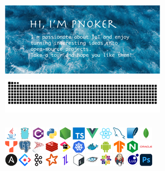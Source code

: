 ![](./pnoker-2.webp)

![](https://raw.githubusercontent.com/pnoker/pnoker/output/github-contribution-grid-snake.svg)

<img src="https://cdn.jsdelivr.net/gh/eryajf/tu@main/img/image_20240420_214408.gif" width="100%"  height="2">

<img
      src="https://raw.githubusercontent.com/devicons/devicon/master/icons/java/java-original.svg"
      alt="java"
      width="40"
      height="40"/>
<img
      src="https://raw.githubusercontent.com/devicons/devicon/master/icons/go/go-original.svg"
      alt="go"
      width="40"
      height="40"/>
<img
      src="https://raw.githubusercontent.com/devicons/devicon/master/icons/csharp/csharp-original.svg"
      alt="csharp"
      width="40"
      height="40"/>
<img
      src="https://raw.githubusercontent.com/devicons/devicon/master/icons/python/python-original.svg"
      alt="python"
      width="40"
      height="40"/>
<img
      src="https://raw.githubusercontent.com/devicons/devicon/master/icons/nodejs/nodejs-original.svg"
      alt="nodejs"
      width="40"
      height="40"/>
<img
      src="https://raw.githubusercontent.com/devicons/devicon/master/icons/typescript/typescript-original.svg"
      alt="typescript"
      width="40"
      height="40"/>
<img
      src="https://raw.githubusercontent.com/devicons/devicon/master/icons/vuejs/vuejs-original.svg"
      alt="vuejs"
      width="40"
      height="40"/>
<img
      src="https://raw.githubusercontent.com/devicons/devicon/master/icons/react/react-original.svg"
      alt="react"
      width="40"
      height="40"/>
<img
      src="https://raw.githubusercontent.com/devicons/devicon/master/icons/mysql/mysql-original.svg"
      alt="mysql"
      width="40"
      height="40"/>
<img
      src="https://raw.githubusercontent.com/devicons/devicon/master/icons/sqlite/sqlite-original.svg"
      alt="sqlite"
      width="40"
      height="40"/>
<img
      src="https://raw.githubusercontent.com/devicons/devicon/master/icons/mongodb/mongodb-original.svg"
      alt="mongodb"
      width="40"
      height="40"/>
<img
      src="https://raw.githubusercontent.com/devicons/devicon/master/icons/yugabytedb/yugabytedb-original.svg"
      alt="yugabytedb"
      width="40"
      height="40"/> 
<img
      src="https://raw.githubusercontent.com/devicons/devicon/master/icons/postgresql/postgresql-original.svg"
      alt="postgresql"
      width="40"
      height="40"/>
<img
      src="https://raw.githubusercontent.com/devicons/devicon/master/icons/microsoftsqlserver/microsoftsqlserver-original.svg"
      alt="microsoftsqlserver"
      width="40"
      height="40"/>
<img
      src="https://raw.githubusercontent.com/devicons/devicon/master/icons/redis/redis-original.svg"
      alt="redis"
      width="40"
      height="40"/>
<img
      src="https://raw.githubusercontent.com/devicons/devicon/master/icons/jetbrains/jetbrains-original.svg"
      alt="jetbrains"
      width="40"
      height="40"/>
<img
      src="https://raw.githubusercontent.com/devicons/devicon/master/icons/kubernetes/kubernetes-original.svg"
      alt="kubernetes"
      width="40"
      height="40"/>
<img
      src="https://raw.githubusercontent.com/devicons/devicon/master/icons/docker/docker-original.svg"
      alt="docker"
      width="40"
      height="40"/>
<img
      src="https://raw.githubusercontent.com/devicons/devicon/master/icons/android/android-original.svg"
      alt="android"
      width="40"
      height="40"/>
<img
      src="https://raw.githubusercontent.com/devicons/devicon/master/icons/tensorflow/tensorflow-original.svg"
      alt="tensorflow"
      width="40"
      height="40"/>
<img
      src="https://raw.githubusercontent.com/devicons/devicon/master/icons/nginx/nginx-original.svg"
      alt="nginx"
      width="40"
      height="40"/>
<img
      src="https://raw.githubusercontent.com/devicons/devicon/master/icons/oracle/oracle-original.svg"
      alt="oracle"
      width="40"
      height="40"/>
<img
      src="https://raw.githubusercontent.com/devicons/devicon/master/icons/ansible/ansible-original.svg"
      alt="oracle"
      width="40"
      height="40"/>
<img
      src="https://raw.githubusercontent.com/devicons/devicon/master/icons/antdesign/antdesign-original.svg"
      alt="oracle"
      width="40"
      height="40"/>
<img
      src="https://raw.githubusercontent.com/devicons/devicon/master/icons/apachekafka/apachekafka-original.svg"
      alt="oracle"
      width="40"
      height="40"/>
<img
      src="https://raw.githubusercontent.com/devicons/devicon/master/icons/apachespark/apachespark-original.svg"
      alt="oracle"
      width="40"
      height="40"/>
<img
      src="https://raw.githubusercontent.com/devicons/devicon/master/icons/axios/axios-plain.svg"
      alt="oracle"
      width="40"
      height="40"/>
<img
      src="https://raw.githubusercontent.com/devicons/devicon/master/icons/bash/bash-original.svg"
      alt="oracle"
      width="40"
      height="40"/>
<img
      src="https://raw.githubusercontent.com/devicons/devicon/master/icons/cassandra/cassandra-original.svg"
      alt="oracle"
      width="40"
      height="40"/>
<img
      src="https://raw.githubusercontent.com/devicons/devicon/master/icons/centos/centos-original.svg"
      alt="oracle"
      width="40"
      height="40"/>
<img
      src="https://raw.githubusercontent.com/devicons/devicon/master/icons/jenkins/jenkins-original.svg"
      alt="oracle"
      width="40"
      height="40"/>
<img
      src="https://raw.githubusercontent.com/devicons/devicon/master/icons/lua/lua-original.svg"
      alt="oracle"
      width="40"
      height="40"/>
<img
      src="https://raw.githubusercontent.com/devicons/devicon/master/icons/photoshop/photoshop-original.svg"
      alt="oracle"
      width="40"
      height="40"/>
